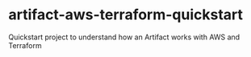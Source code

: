 # artifact-aws-terraform-quickstart
Quickstart project to understand how an Artifact works with AWS and Terraform
